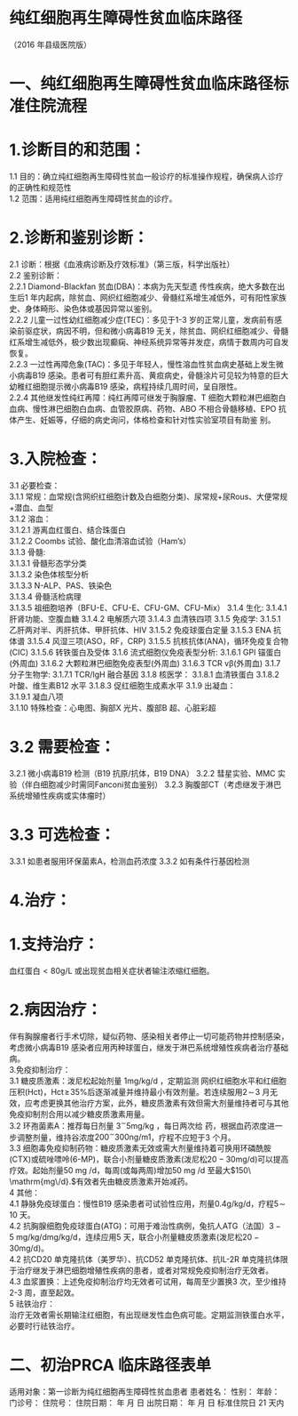 # 纯红细胞再生障碍性贫血临床路径  
（2016 年县级医院版）  
# 一、纯红细胞再生障碍性贫血临床路径标准住院流程  
# 1.诊断目的和范围：  
1.1 目的：确立纯红细胞再生障碍性贫血一般诊疗的标准操作规程，确保病人诊疗的正确性和规范性  
1.2 范围：适用纯红细胞再生障碍性贫血的诊疗。  
# 2.诊断和鉴别诊断：  
2.1 诊断：根据《血液病诊断及疗效标准》（第三版，科学出版社）  
2.2 鉴别诊断：  
2.2.1 Diamond-Blackfan 贫血(DBA)：本病为先天型遗 传性疾病，绝大多数在出生后1 年内起病，除贫血、网织红细胞减少、骨髓红系增生减低外，可有阳性家族史、身体畸形、染色体或基因异常以鉴别。  
2.2.2 儿童一过性幼红细胞减少症(TEC)：多见于1-3 岁的正常儿童，发病前有感染前驱症状，病因不明，但和微小病毒B19 无关，除贫血、网织红细胞减少、骨髓红系增生减低外，极少数出现癫痫、神经系统异常等并发症，病情于数周内可自发恢复。  
2.2.3 一过性再障危象(TAC)：多见于年轻人，慢性溶血性贫血病史基础上发生微小病毒B19 感染。患者可有胆红素升高、黄疸病史，骨髓涂片可见较为特意的巨大幼稚红细胞提示微小病毒B19 感染，病程持续几周时间，呈自限性。  
2.2.4 其他继发性纯红再障：纯红再障可继发于胸腺瘤、T 细胞大颗粒淋巴细胞白血病、慢性淋巴细胞白血病、血管胶原病、药物、ABO 不相合骨髓移植、EPO 抗体产生、妊娠等，仔细的病史询问，体格检查和针对性实验室项目有助鉴 别。  
# 3.入院检查：  
3.1 必要检查：  
3.1.1 常规：血常规(含网织红细胞计数及白细胞分类)、尿常规$+$尿Rous、大便常规+潜血、血型  
3.1.2 溶血：  
3.1.2.1 游离血红蛋白、结合珠蛋白  
3.1.2.2 Coombs 试验、酸化血清溶血试验（Ham’s）  
3.1.3 骨髓:  
3.1.3.1 骨髓形态学分类  
3.1.3.2 染色体核型分析  
3.1.3.3 N-ALP、PAS、铁染色  
3.1.3.4 骨髓活检病理  
3.1.3.5 祖细胞培养（BFU-E、CFU-E、CFU-GM、CFU-Mix）
3.1.4 生化: 
 3.1.4.1 肝肾功能、空腹血糖 
3.1.4.2 电解质六项 
3.1.4.3 血清铁四项 
 3.1.5 免疫学: 
 3.1.5.1 乙肝两对半、丙肝抗体、甲肝抗体、HIV 
 3.1.5.2 免疫球蛋白定量 
3.1.5.3 ENA 抗体谱 
 3.1.5.4 风湿三项(ASO，RF，CRP) 
 3.1.5.5 抗核抗体(ANA)，循环免疫复合物(CIC) 
3.1.5.6 转铁蛋白及受体 
3.1.6 流式细胞仪免疫表型分析: 
3.1.6.1 GPI 锚蛋白(外周血) 
3.1.6.2 大颗粒淋巴细胞免疫表型(外周血) 
3.1.6.3 TCR vβ(外周血) 
 3.1.7 分子生物学: 
3.1.7.1 TCR/IgH 融合基因 
 3.1.8 核医学： 
3.1.8.1 血清铁蛋白 
3.1.8.2 叶酸、维生素B12 水平 
3.1.8.3 促红细胞生成素水平 3.1.9 出凝血：  
3.1.9.1 凝血八项  
3.1.10 特殊检查：心电图、胸部X 光片、腹部B 超、心脏彩超  
# 3.2 需要检查：  
3.2.1 微小病毒B19 检测（B19 抗原/抗体，B19 DNA） 3.2.2 彗星实验、MMC 实验（伴白细胞减少时需同Fanconi贫血鉴别） 3.2.3 胸腹部CT（考虑继发于淋巴系统增殖性疾病或实体瘤时）  
# 3.3 可选检查：  
3.3.1 如患者服用环保菌素A，检测血药浓度 3.3.2 如有条件行基因检测  
# 4.治疗：  
# 1.支持治疗：  
血红蛋白${<}80\mathrm{g/L}$ 或出现贫血相关症状者输注浓缩红细胞。  
# 2.病因治疗：  
伴有胸腺瘤者行手术切除，疑似药物、感染相关者停止一切可能药物并控制感染，考虑微小病毒B19 感染者应用丙种球蛋白，继发于淋巴系统增殖性疾病者治疗基础病。  
3.免疫抑制治疗：  
3.1 糖皮质激素：泼尼松起始剂量 $1{\mathrm{mg/kg/d}}$ ，定期监测 网织红细胞水平和红细胞压积(Hct)，$\mathrm{Hct}\!\geqslant\!35\%$后逐渐减量并维持最小有效剂量。若连续服用$2\!\sim\!3$ 月无效，应考虑更换其他治疗方案，此外，糖皮质激素有效但需大剂量维持者可与其他免疫抑制剂合用以减少糖皮质激素用量。  
3.2 环孢菌素A：推荐每日剂量 $3^{\sim}5\mathrm{mg/kg}$ ，每日两次给 药，根据血药浓度进一步调整剂量，维持谷浓度$200^{\sim}300\mathrm{ng/m}1$，疗程不应短于3 个月。  
3.3 细胞毒免疫抑制药物：糖皮质激素无效或需大剂量维持着可换用环磷酰胺(CTX)或硫唑嘌呤(6-MP)，联合小剂量糖皮质激素(泼尼松$20{-}30\mathrm{{mg/d}})$可以提高疗效。起始剂量50 mg /d，每周(或每两周)增加50 mg /d 至最大$150\ \mathrm{mg\/d}.$有效者先由糖皮质激素开始减药。  
4 其他：  
4.1 静脉免疫球蛋白：慢性B19 感染患者可试验性应用，剂量$0.4\mathrm{g/kg/d}$，疗程$5\!\sim\!10$ 天。  
4.2 抗胸腺细胞免疫球蛋白(ATG)：可用于难治性病例，兔抗人ATG（法国）$3{-}5~\mathrm{mg/kg/d}$mg/kg/d，连续应用5 天，联合小剂量糖皮质激素(泼尼松$20{-}30\mathrm{mg/d})$。  
4.2 抗CD20 单克隆抗体（美罗华）、抗CD52 单克隆抗体、抗IL-2R 单克隆抗体限于治疗继发于淋巴细胞增殖性疾病的患者，或者对常规免疫抑制治疗无效者。  
4.3 血浆置换：上述免疫抑制治疗均无效者可试用，每周至少置换3 次，至少维持2-3 周，直至起效。  
5 祛铁治疗：  
治疗无效者需长期输注红细胞，有出现继发性血色病可能。定期监测铁蛋白水平，必要时行祛铁治疗。  
# 二、初治PRCA 临床路径表单  
适用对象：第一诊断为纯红细胞再生障碍性贫血患者 患者姓名：        性别：    年龄：    门诊号：        住院号：           住院日期：    年 月 日     出院日期：    年 月 日   标准住院日 21 天内  

